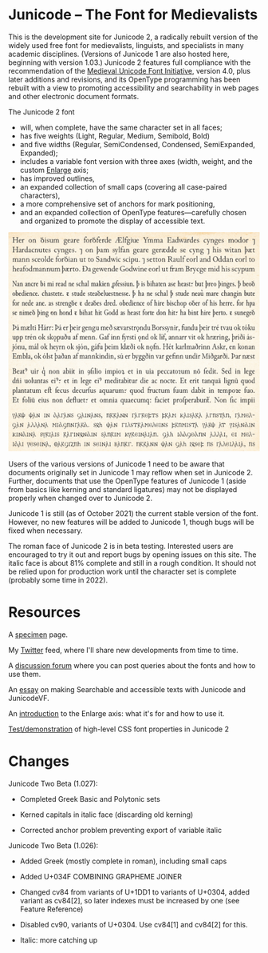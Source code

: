 # Junicode – The Font for Medievalists

This is the development site for Junicode 2, a radically rebuilt version of the
widely used free font for medievalists, linguists, and specialists in many academic
disciplines. (Versions of Junicode 1 are also hosted here, beginning with version
1.03.) Junicode 2 features full compliance with the recommendation of the
[Medieval Unicode Font Initiative](https://skaldic.abdn.ac.uk/m.php?p=mufi),
version 4.0, plus later additions and revisions, and its OpenType programming has
been rebuilt with a view to promoting accessibility and searchability in web pages
and other electronic document formats.

The Junicode 2 font

- will, when complete, have the same character set in all faces;
- has five weights (Light, Regular, Medium, Semibold, Bold)
- and five widths (Regular, SemiCondensed, Condensed, SemiExpanded, Expanded);
- includes a variable font version with three axes (width, weight, and the custom
  [Enlarge](https://psb1558.github.io/Junicode-font/EnlargedAxis.html) axis;
- has improved outlines,
- an expanded collection of small caps (covering all case-paired characters),
- a more comprehensive set of anchors for mark positioning,
- and an expanded collection of OpenType features—carefully chosen and organized to promote
the display of accessible text.

![Sample Image](sample-image.jpg)

Users of the various versions of Junicode 1 need to be aware that documents
originally set in Junicode 1 may reflow when set in Junicode 2. Further,
documents that use the OpenType features of Junicode 1 (aside from basics like
kerning and standard ligatures) may not be displayed properly when changed over
to Junicode 2.

Junicode 1 is still (as of October 2021) the current stable version of the
font. However, no new features will be added to Junicode 1, though bugs will be
fixed when necessary.

The roman face of Junicode 2 is in beta testing. Interested users are encouraged
to try it out and report bugs by opening issues on this site. The italic face is
about 81% complete and still in a rough condition. It should not be relied upon
for production work until the character set is complete (probably some time in
2022).

# Resources

A [specimen](https://psb1558.github.io/Junicode-font/) page.

My [Twitter](https://twitter.com/InPbaker) feed, where I'll share new developments from time to time.

A [discussion forum](https://github.com/psb1558/Junicode-font/discussions) where you can post queries about the fonts and how to use them.

An [essay](https://psb1558.github.io/Junicode-font/Searchability.html) on making Searchable and accessible texts with Junicode and JunicodeVF.

An [introduction](https://psb1558.github.io/Junicode-font/EnlargedAxis.html) to the Enlarge axis: what it's for and how to use it.

[Test/demonstration](https://psb1558.github.io/Junicode-font/Junicode-2-feature-test.html) of
high-level CSS font properties in Junicode 2

# Changes

Junicode Two Beta (1.027):

* Completed Greek Basic and Polytonic sets

* Kerned capitals in italic face (discarding old kerning)

* Corrected anchor problem preventing export of variable italic

Junicode Two Beta (1.026):

* Added Greek (mostly complete in roman), including small caps

* Added U+034F COMBINING GRAPHEME JOINER

* Changed cv84 from variants of U+1DD1 to variants of U+0304, added variant as
cv84[2], so later indexes must be increased by one (see Feature Reference)

* Disabled cv90, variants of U+0304. Use cv84[1] and cv84[2] for this.

* Italic: more catching up
